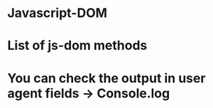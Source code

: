 # Javascript-DOM

# List of js-dom methods 

# You can check the output in user agent fields -> Console.log

